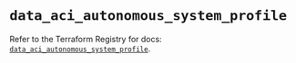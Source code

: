 # `data_aci_autonomous_system_profile`

Refer to the Terraform Registry for docs: [`data_aci_autonomous_system_profile`](https://registry.terraform.io/providers/ciscodevnet/aci/2.17.0/docs/data-sources/autonomous_system_profile).
